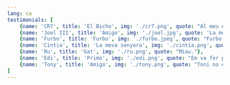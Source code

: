 ```yaml
---
lang: ca
testimonials: [
    {name: 'CR7', title: 'El Bicho', img: './cr7.png', quote: "Al meu equip li dono un 9. A mi, un 10; a Toni Peraira un 11."},
    {name: 'Joel III', title: 'Amigo', img: './joel.jpg', quote: 'La meva mare em va donar la vida però Toni Peraira les ganes de viure-la.'},
    {name: 'Furbo', title: 'Furbo', img: './furbo.jpeg', quote: "Furbo."},
    {name: 'Cintia', title: 'La meva senyora', img: './cintia.png', quote: "Aquest noi val or. Paguin-li bé."},
    {name: 'Ru', title: 'Gat', img: './ru.png', quote: "Miau."},
    {name: 'Edi', title: 'Primo', img: './edi.png', quote: "Em va fer pagar 2 euros per aparcar el cabró."},
    {name: 'Tony', title: 'Amigo', img: './tony.png', quote: "Toni no és comunista. Pot ser un mentider, un porc, un idiota, un comunista... però d'actor porno no té res!"}
]
---
```

